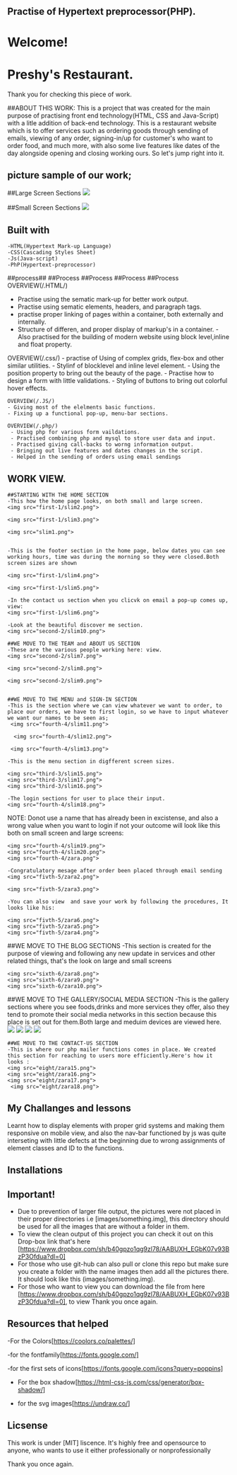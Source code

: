  ## Practise of Hypertext preprocessor(PHP).

 # Welcome!

 # Preshy's Restaurant.

 Thank you for checking this piece of work. 

##ABOUT THIS WORK:
This is a project that was created for the main purpose of practising front end technology(HTML, CSS and Java-Script) with a litle addition of back-end technology. This is a restaurant website which is to offer services such as ordering goods through sending of emails, viewing of any order, signing-in/up for customer's who want to order food, and much more, with also some live features like dates of the day alongside opening and closing working ours. So let's jump right into it.


 ## picture sample of our work;
 ##Large Screen Sections
 <img src="first-1/ada.png">


  ##Small Screen Sections
 <img src="eight/gobe.png">

 ## Built with         
    -HTML(Hypertext Mark-up Language)
    -CSS(Cascading Styles Sheet)
    -Js(Java-script)
    -PhP(Hypertext-preprocessor)
            
  ##process## ##Process ##Process  ##Process ##Process   
   OVERVIEW(/.HTML/)
   - Practise using the sematic mark-up for better work output.
   - Practise using sematic elements, headers, and paragraph tags.
   - practise proper linking of pages within a container, both externally and internally.
   - Structure of differen, and proper display of markup's in a container.
    -Also practised for the building of modern website using block level,inline and float property.
         
   OVERVIEW(/.css/)
     - practise of Using of complex grids, flex-box and other similar utilities.
     - Stylinf of blocklevel and inline level element.
     - Using the position property to bring out the beauty of the page.
     - Practise how to design a form with little validations.
     - Styling of buttons to bring out colorful hover effects.

    OVERVIEW(/.JS/)
    - Giving most of the elelments basic functions.
    - Fixing up a functional pop-up, menu-bar sections.
    
    OVERVIEW(/.php/)
     - Using php for various form vaildations.
     - Practised combining php and mysql to store user data and input.
     - Practised giving call-backs to worng information output.
     - Bringing out live features and dates changes in the script.
     - Helped in the sending of orders using email sendings



   ## WORK VIEW.

    ##STARTING WITH THE HOME SECTION
    -This how the home page looks, on both small and large screen.
    <img src="first-1/slim2.png">

    <img src="first-1/slim3.png">

    <img src="slim1.png">
    

    -This is the footer section in the home page, below dates you can see working hours, time was during the morning so they were closed.Both screen sizes are shown
    
    <img src="first-1/slim4.png">

    <img src="first-1/slim5.png">
    
    -In the contact us section when you clicvk on email a pop-up comes up, view:
    <img src="first-1/slim6.png">
    
    -Look at the beautiful discover me section.
    <img src="second-2/slim10.png">

    ##WE MOVE TO THE TEAM and ABOUT US SECTION
    -These are the various people working here: view.
    <img src="second-2/slim7.png">

    <img src="second-2/slim8.png">

    <img src="second-2/slim9.png">
    
    
    ##WE MOVE TO THE MENU and SIGN-IN SECTION
    -This is the section where we can view whatever we want to order, to place our orders, we have to first login, so we have to input whatever we want our names to be seen as;
     <img src="fourth-4/slim11.png">

      <img src="fourth-4/slim12.png">
     
     <img src="fourth-4/slim13.png">

    -This is the menu section in digfferent screen sizes.
    
    <img src="third-3/slim15.png">
    <img src="third-3/slim17.png">
    <img src="third-3/slim16.png">
    
    -The login sections for user to place their input.
    <img src="fourth-4/slim18.png">
    
   
   NOTE: Donot use a name that has already been in excistense, and also a wrong value when you want to login if not your outcome will look like this both on small screen and large screens:

    <img src="fourth-4/slim19.png">
    <img src="fourth-4/slim20.png">
    <img src="fourth-4/zara.png">

    -Congratulatory mesage after order been placed through email sending
    <img src="fivth-5/zara2.png">

    <img src="fivth-5/zara3.png">

    -You can also view  and save your work by following the procedures, It looks like his:

    <img src="fivth-5/zara6.png">
    <img src="fivth-5/zara5.png">
    <img src="fivth-5/zara4.png">

   ##WE MOVE TO THE BLOG SECTIONS
   -This section is created  for the purpose of viewing and following any new update in services and other related things, that's the look on large and small screens

    <img src="sixth-6/zara8.png">
    <img src="sixth-6/zara9.png">
    <img src="sixth-6/zara10.png">



   ##WE MOVE TO THE GALLERY/SOCIAL MEDIA SECTION
   -This is the gallery sections where you see foods,drinks and more services they offer, also they tend to promote their social media networks in this section because this place is set out for them.Both large and meduim devices are viewed here.
    <img src="seventh-7/zara11.png">
    <img src="seventh-7/zara12.png">
    <img src="seventh-7/zara14.png">
    <img src="seventh-7/zara13.png">


    ##WE MOVE TO THE CONTACT-US SECTION
    -This is where our php mailer functions comes in place. We created this section for reaching to users more efficiently.Here's how it looks :
    <img src="eight/zara15.png">
    <img src="eight/zara16.png">
    <img src="eight/zara17.png">
     <img src="eight/zara18.png">



   ## My Challanges and lessons
   Learnt how to display elements with proper grid systems and making them responsive on mobile view, and also the nav-bar functioned by js was quite interseting with little defects at the beginning due to wrong assignments of element classes and ID to the functions.
            
   ## Installations
   ## Important!
   - Due to prevention of larger file output, the pictures were not placed in their proper directories i.e [images/something.img], this directory should be used for all the images that are without a folder in them.
   - To view the clean output of this project you can check it out on this Drop-box link that's here [https://www.dropbox.com/sh/b40gpzo1qg9zl78/AABUXH_EGbK07v93BzP3Ofdua?dl=0]
   - For those who use git-hub can also pull or clone this repo but make sure you create a folder with the name images then add all the pictures there. It should look like this (images/something.img).
   - For those who want to view you can download the file from here [https://www.dropbox.com/sh/b40gpzo1qg9zl78/AABUXH_EGbK07v93BzP3Ofdua?dl=0], to view Thank you once again.
            

   ## Resources that helped ##
   -For the Colors[https://coolors.co/palettes/]

   -for the fontfamily[https://fonts.google.com/]

   -for the first sets of icons[https://fonts.google.com/icons?query=poppins]

   - For the box shadow[https://html-css-js.com/css/generator/box-shadow/]

   - for the svg images[https://undraw.co/]
   
   

   ## Licsense 
   This work is under [MIT] liscence. It's highly free and opensource to anyone, who wants to use it either professionally or nonprofessionally

   Thank you once again.
 
